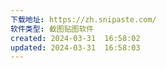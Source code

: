```yaml
---
下载地址: https://zh.snipaste.com/
软件类型: 截图贴图软件
created: 2024-03-31  16:58:02
updated: 2024-03-31  16:58:03
---
```


